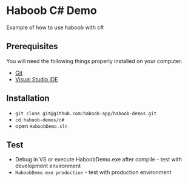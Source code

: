 # Haboob C# Demo
Example of how to use haboob with c#

## Prerequisites

You will need the following things properly installed on your computer.

* [Git](https://git-scm.com/)
* [Visual Studio IDE](https://www.visualstudio.com/vs/community/)

## Installation

* `git clone git@github.com:haboob-app/haboob-demos.git`
* `cd haboob-demos/c#`
* open `HaboobDemo.sln`

## Test

* Debug in VS or execute HaboobDemo.exe after compile - test with development environment
* `HaboobDemo.exe production` - test with production environment

